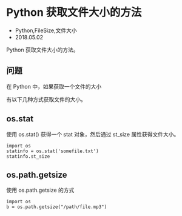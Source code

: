 # Python 获取文件大小的方法
- Python,FileSize,文件大小
- 2018.05.02

Python 获取文件大小的方法。

## 问题

在 Python 中，如果获取一个文件的大小

有以下几种方式获取文件的大小。

## os.stat

使用 os.stat() 获得一个 stat 对象，然后通过 st_size 属性获得文件大小。

    import os
    statinfo = os.stat('somefile.txt')
    statinfo.st_size

## os.path.getsize

使用 os.path.getsize 的方式

    import os
    b = os.path.getsize("/path/file.mp3")
